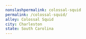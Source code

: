 ```yaml
---
﻿nonslashpermalink: colossal-squid
permalink: /colossal-squid/
alley: Colossal Squid
city: Charleston
state: South Carolina
---
```

